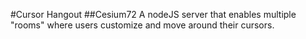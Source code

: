 #Cursor Hangout
##Cesium72
A nodeJS server that enables multiple "rooms" where users customize and move around their cursors.
